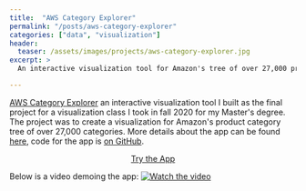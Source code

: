 ```yaml
---
title:  "AWS Category Explorer"
permalink: "/posts/aws-category-explorer"
categories: ["data", "visualization"]
header:
  teaser: /assets/images/projects/aws-category-explorer.jpg
excerpt: >
  An interactive visualization tool for Amazon's tree of over 27,000 product categories.

---
```


[AWS Category Explorer](https://tomreitz.github.io/amazon-category-explorer/) an interactive visualization tool I built as the final project for a visualization class I took in fall 2020 for my Master's degree. The project was to create a visualization for Amazon's product category tree of over 27,000 categories. More details about the app can be found [here](https://tomreitz.github.io/amazon-category-explorer/about.html), code for the app is [on GitHub](https://github.com/tomreitz/amazon-category-explorer).

<center>
<a class="btn btn--info btn--primary" href="https://tomreitz.github.io/amazon-category-explorer/" target="_blank">Try the App</a>
<br />
</center>


Below is a video demoing the app:
[![Watch the video](https://img.youtube.com/vi/LD5jXRB3Il4/maxresdefault.jpg)](https://youtu.be/LD5jXRB3Il4)
